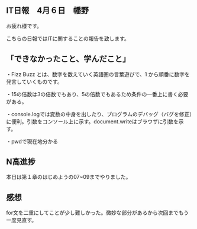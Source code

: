 ## IT日報　4月６日　幡野

お疲れ様です。

こちらの日報ではITに関することの報告を致します。

## 「できなかったこと、学んだこと」
・Fizz Buzz とは、数字を数えていく英語圏の言葉遊びで、1 から順番に数字を発言していくものです。

・15の倍数は3の倍数でもあり、5の倍数でもあるため条件の一番上に書く必要がある。

・console.logでは変数の中身を出したり、プログラムのデバッグ（バグを修正）に便利。引数をコンソール上に示す。document.writeはブラウザに引数を示す。

・pwdで現在地分かる

## N高進捗
本日は第１章のはじめようの07~09までやりました。

## 感想

for文を二重にしてことが少し難しかった。微妙な部分があるから次回までもう一度見直す。